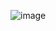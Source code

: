![image](https://user-images.githubusercontent.com/102860851/181906501-1ad5fcc5-80cc-44c8-9786-b4a63a5901f3.png)
